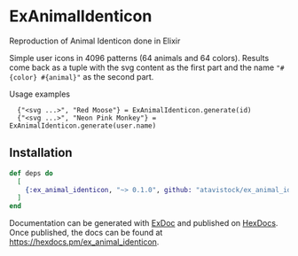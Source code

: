 # ExAnimalIdenticon

Reproduction of Animal Identicon done in Elixir

Simple user icons in 4096 patterns (64 animals and 64 colors).  Results come back as a tuple with the svg content as the first part and the name `"#{color} #{animal}"` as the second part.

Usage examples
```
  {"<svg ...>", "Red Moose"} = ExAnimalIdenticon.generate(id)
  {"<svg ...>", "Neon Pink Monkey"} = ExAnimalIdenticon.generate(user.name)
```

## Installation

```elixir
def deps do
  [
    {:ex_animal_identicon, "~> 0.1.0", github: "atavistock/ex_animal_identicon"}
  ]
end
```

Documentation can be generated with [ExDoc](https://github.com/elixir-lang/ex_doc)
and published on [HexDocs](https://hexdocs.pm). Once published, the docs can
be found at <https://hexdocs.pm/ex_animal_identicon>.

